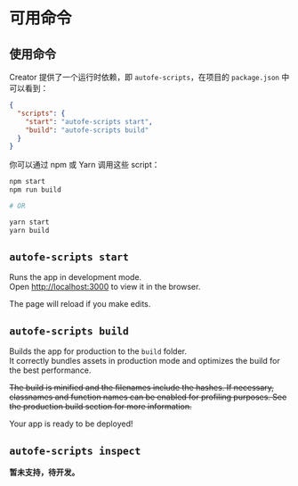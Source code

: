 # 可用命令

## 使用命令

Creator 提供了一个运行时依赖，即 `autofe-scripts`，在项目的 `package.json` 中可以看到：

```json
{
  "scripts": {
    "start": "autofe-scripts start",
    "build": "autofe-scripts build"
  }
}
```

你可以通过 npm 或 Yarn 调用这些 script：

```sh
npm start
npm run build

# OR

yarn start
yarn build
```

## `autofe-scripts start`

Runs the app in development mode.<br>
Open [http://localhost:3000](http://localhost:3000) to view it in the browser.

The page will reload if you make edits.

## `autofe-scripts build`

Builds the app for production to the `build` folder.<br>
It correctly bundles assets in production mode and optimizes the build for the best performance.

~~The build is minified and the filenames include the hashes. If necessary, classnames and function names can be enabled for profiling purposes. See the production build section for more information.~~

Your app is ready to be deployed!

## `autofe-scripts inspect`

**暂未支持，待开发。**